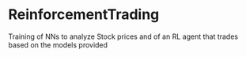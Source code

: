 # ReinforcementTrading
Training of NNs to analyze Stock prices and of an RL agent that trades based on the models provided

